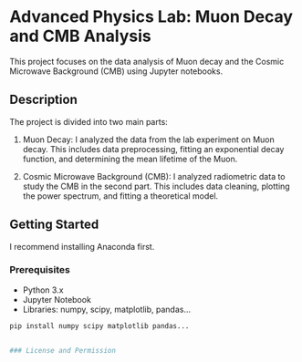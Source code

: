 # Advanced Physics Lab: Muon Decay and CMB Analysis

This project focuses on the data analysis of Muon decay and the Cosmic Microwave Background (CMB) using Jupyter notebooks. 

## Description

The project is divided into two main parts:

1. Muon Decay: I analyzed the data from the lab experiment on Muon decay. This includes data preprocessing, fitting an exponential decay function, and determining the mean lifetime of the Muon.

2. Cosmic Microwave Background (CMB): I analyzed radiometric data to study the CMB in the second part. This includes data cleaning, plotting the power spectrum, and fitting a theoretical model.

## Getting Started

I recommend installing Anaconda first. 

### Prerequisites

- Python 3.x
- Jupyter Notebook
- Libraries: numpy, scipy, matplotlib, pandas...
```bash
pip install numpy scipy matplotlib pandas...


### License and Permission
 
